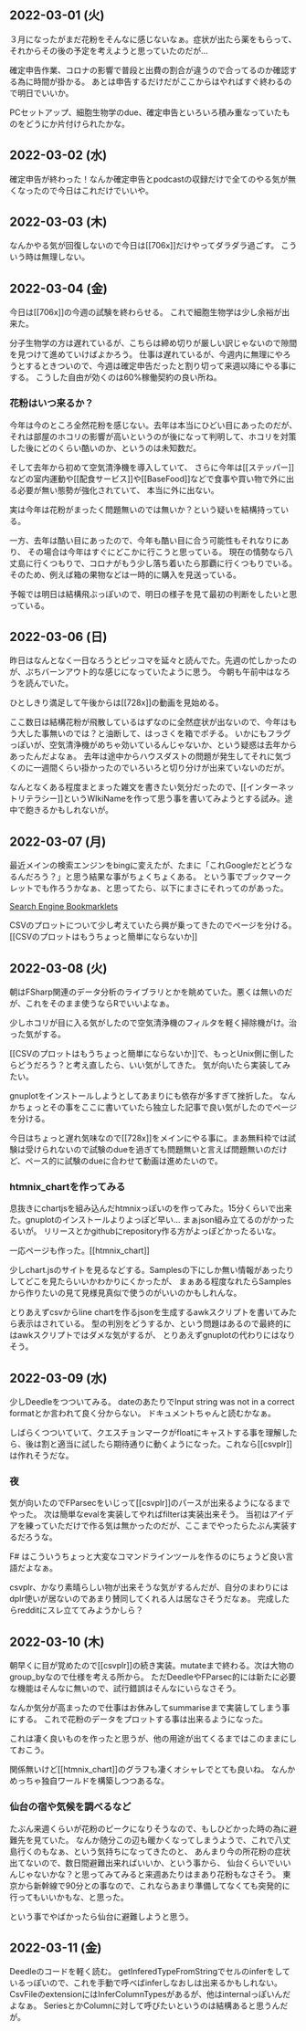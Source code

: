 ## 2022-03-01 (火)

３月になったがまだ花粉をそんなに感じないなぁ。症状が出たら薬をもらって、それからその後の予定を考えようと思っていたのだが…

確定申告作業、コロナの影響で普段と出費の割合が違うので合ってるのか確認する為に時間が掛かる。
あとは申告するだけだがここからはやればすぐ終わるので明日でいいか。

PCセットアップ、細胞生物学のdue、確定申告といろいろ積み重なっていたものをどうにか片付けられたかな。

## 2022-03-02 (水)

確定申告が終わった！なんか確定申告とpodcastの収録だけで全てのやる気が無くなったので今日はこれだけでいいや。

## 2022-03-03 (木)

なんかやる気が回復しないので今日は[[706x]]だけやってダラダラ過ごす。
こういう時は無理しない。

## 2022-03-04 (金)

今日は[[706x]]の今週の試験を終わらせる。
これで細胞生物学は少し余裕が出来た。

分子生物学の方は遅れているが、こちらは締め切りが厳しい訳じゃないので隙間を見つけて進めていけばよかろう。
仕事は遅れているが、今週内に無理にやろうとするときついので、今週は確定申告だったと割り切って来週以降にやる事にする。
こうした自由が効くのは60%稼働契約の良い所ね。

### 花粉はいつ来るか？

今年は今のところ全然花粉を感じない。去年は本当にひどい目にあったのだが、それは部屋のホコリの影響が高いというのが後になって判明して、ホコリを対策した後にどのくらい酷いのか、というのは未知数だ。

そして去年から初めて空気清浄機を導入していて、
さらに今年は[[ステッパー]]などの室内運動や[[配食サービス]]や[[BaseFood]]などで食事や買い物で外に出る必要が無い態勢が強化されていて、
本当に外に出ない。

実は今年は花粉がまったく問題無いのでは無いか？という疑いを結構持っている。

一方、去年は酷い目にあったので、今年も酷い目に合う可能性もそれなりにあり、
その場合は今年はすぐにどこかに行こうと思っている。
現在の情勢なら八丈島に行くつもりで、コロナがもう少し落ち着いたら那覇に行くつもりでいる。
そのため、例えば箱の果物などは一時的に購入を見送っている。

予報では明日は結構飛ぶっぽいので、明日の様子を見て最初の判断をしたいと思っている。

## 2022-03-06 (日)

昨日はなんとなく一日なろうとピッコマを延々と読んでた。先週の忙しかったのが、ぷちバーンアウト的な感じになっていたように思う。
今朝も午前中はなろうを読んでいた。

ひとしきり満足して午後からは[[728x]]の動画を見始める。

ここ数日は結構花粉が飛散しているはずなのに全然症状が出ないので、今年はもう大した事無いのでは？と油断して、はっさくを箱でポチる。
いかにもフラグっぽいが、空気清浄機がめちゃ効いているんじゃないか、という疑惑は去年からあったんだよなぁ。
去年は途中からハウスダストの問題が発生してそれに気づくのに一週間くらい掛かったのでいろいろと切り分けが出来ていないのだが。

なんとなくある程度まとまった雑文を書きたい気分だったので、[[インターネットリテラシー]]というWIkiNameを作って思う事を書いてみようとする試み。途中で飽きるかもしれないが。

## 2022-03-07 (月)

最近メインの検索エンジンをbingに変えたが、たまに「これGoogleだとどうなるんだろう？」と思う結果な事がちょくちょくある。
という事でブックマークレットでも作ろうかなぁ、と思ってたら、以下にまさにそれってのがあった。

[Search Engine Bookmarklets](http://www.searchengineshowdown.com/bmlets/)

CSVのプロットについて少し考えていたら興が乗ってきたのでページを分ける。
[[CSVのプロットはもうちょっと簡単にならないか]]

## 2022-03-08 (火)

朝はFSharp関連のデータ分析のライブラリとかを眺めていた。悪くは無いのだが、これをそのまま使うならRでいいよなぁ。

少しホコリが目に入る気がしたので空気清浄機のフィルタを軽く掃除機がけ。治った気がする。

[[CSVのプロットはもうちょっと簡単にならないか]]で、もっとUnix側に倒したらどうだろう？と考え直したら、いい気がしてきた。
気が向いたら実装してみたい。

gnuplotをインストールしようとしてあまりにも依存が多すぎて挫折した。
なんかちょっとその事をここに書いていたら独立した記事で良い気がしたのでページを分ける。

今日はちょっと遅れ気味なので[[728x]]をメインにやる事に。まあ無料枠では試験は受けられないので試験のdueを過ぎても問題無いと言えば問題無いのだけど、ペース的に試験のdueに合わせて動画は進めたいので。

### htmnix_chartを作ってみる

息抜きにchartjsを組み込んだhtmnixっぽいのを作ってみた。15分くらいで出来た。gnuplotのインストールよりよっぽど早い…
まぁjson組み立てるのがかったるいが。
リリースとかgithubにrepository作る方がよっぽどかったるいな。

一応ページも作った。[[htmnix_chart]]

少しchart.jsのサイトを見るなどする。Samplesの下にしか無い情報があったりしてどこを見たらいいかわかりにくかったが、
まぁある程度なれたらSamplesから作りたいの見て見様見真似で使うのがいいのかもしれんな。

とりあえずcsvからline chartを作るjsonを生成するawkスクリプトを書いてみたら表示はされている。
型の判別をどうするか、という問題はあるので最終的にはawkスクリプトではダメな気がするが、
とりあえずgnuplotの代わりにはなりそう。

## 2022-03-09 (水)

少しDeedleをつついてみる。
dateのあたりでInput string was not in a correct formatとか言われて良く分からない。
ドキュメントちゃんと読むかなぁ。

しばらくつついていて、クエスチョンマークがfloatにキャストする事を理解したら、後は割と適当に試したら期待通りに動くようになった。これなら[[csvplr]]は作れそうだな。

### 夜

気が向いたのでFParsecをいじって[[csvplr]]のパースが出来るようになるまでやった。
次は簡単なevalを実装してやればfilterは実装出来そう。
当初はアイデアを練っていただけで作る気は無かったのだが、ここまでやったらたぶん実装するだろうな。

F# はこういうちょっと大変なコマンドラインツールを作るのにちょうど良い言語だよなぁ。

csvplr、かなり素晴らしい物が出来そうな気がするんだが、自分のまわりにはdplr使いが居ないのであまり賛同してくれる人は居なさそうだなぁ。
完成したらredditにスレ立ててみようかしら？

## 2022-03-10 (木)

朝早くに目が覚めたので[[csvplr]]の続き実装。mutateまで終わる。次は大物のgroup_byなので仕様を考える所から。
ただDeedleやFParsec的には新たに必要な機能はそんなに無いので、試行錯誤はそんなにいらなさそう。

なんか気分が高まったので仕事はお休みしてsummariseまで実装してしまう事にする。
これで花粉のデータをプロットする事は出来るようになった。

これは凄く良いものを作ったと思うが、他の用途が出てくるまではこのままにしておこう。

関係無いけど[[htmnix_chart]]のグラフも凄くオシャレでとても良いね。
なんかめっちゃ独自ワールドを構築しつつあるな。

### 仙台の宿や気候を調べるなど

たぶん来週くらいが花粉のピークになりそうなので、もしひどかった時の為に避難先を見ていた。
なんか随分この辺も暖かくなってしまうようで、これで八丈島行くのもなぁ、という気持ちになってきたのと、
あんまり今の所花粉の症状出てないので、数日間避難出来ればいいか、という事から、
仙台くらいでいいんじゃないかな？と思ってみてみると来週あたりはまあり花粉もなさそう。
東京から新幹線で90分との事なので、これならあまり準備してなくても突発的に行ってもいいかもな、と思った。

という事でやばかったら仙台に避難しようと思う。

## 2022-03-11 (金)

Deedleのコードを軽く読む。
getInferedTypeFromStringでセルのinferをしているっぽいので、これを手動で呼べばinferしなおしは出来るかもしれない。
CsvFileのextensionにはInferColumnTypesがあるが、他はinternalっぽいんだよなぁ。
SeriesとかColumnに対して呼びたいというのは結構あると思うんだが。